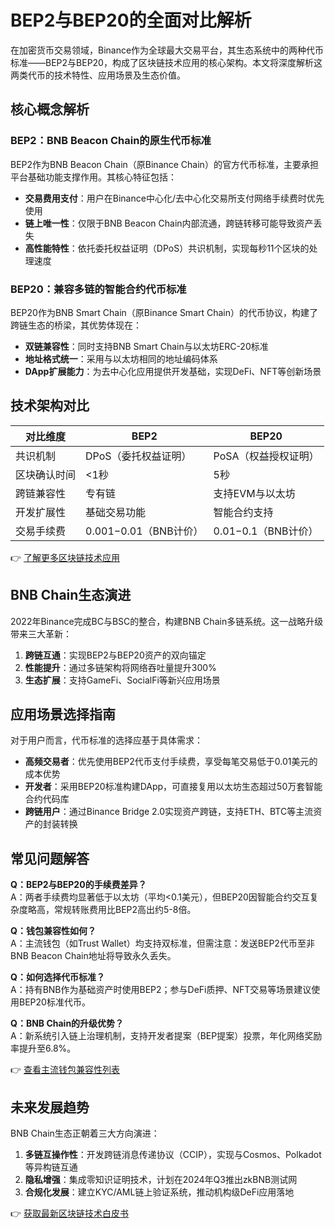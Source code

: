 # BEP2与BEP20的全面对比解析

在加密货币交易领域，Binance作为全球最大交易平台，其生态系统中的两种代币标准——BEP2与BEP20，构成了区块链技术应用的核心架构。本文将深度解析这两类代币的技术特性、应用场景及生态价值。

## 核心概念解析

### BEP2：BNB Beacon Chain的原生代币标准
BEP2作为BNB Beacon Chain（原Binance Chain）的官方代币标准，主要承担平台基础功能支撑作用。其核心特征包括：
- **交易费用支付**：用户在Binance中心化/去中心化交易所支付网络手续费时优先使用
- **链上唯一性**：仅限于BNB Beacon Chain内部流通，跨链转移可能导致资产丢失
- **高性能特性**：依托委托权益证明（DPoS）共识机制，实现每秒11个区块的处理速度

### BEP20：兼容多链的智能合约代币标准
BEP20作为BNB Smart Chain（原Binance Smart Chain）的代币协议，构建了跨链生态的桥梁，其优势体现在：
- **双链兼容性**：同时支持BNB Smart Chain与以太坊ERC-20标准
- **地址格式统一**：采用与以太坊相同的地址编码体系
- **DApp扩展能力**：为去中心化应用提供开发基础，实现DeFi、NFT等创新场景

## 技术架构对比

| 对比维度        | BEP2                          | BEP20                          |
|----------------|-------------------------------|--------------------------------|
| 共识机制        | DPoS（委托权益证明）           | PoSA（权益授权证明）           |
| 区块确认时间    | <1秒                          | 5秒                           |
| 跨链兼容性      | 专有链                         | 支持EVM与以太坊                |
| 开发扩展性      | 基础交易功能                   | 智能合约支持                   |
| 交易手续费      | $0.001-$0.01（BNB计价）       | $0.01-$0.1（BNB计价）         |

👉 [了解更多区块链技术应用](https://bit.ly/okx_welcome)

## BNB Chain生态演进

2022年Binance完成BC与BSC的整合，构建BNB Chain多链系统。这一战略升级带来三大革新：
1. **跨链互通**：实现BEP2与BEP20资产的双向锚定
2. **性能提升**：通过多链架构将网络吞吐量提升300%
3. **生态扩展**：支持GameFi、SocialFi等新兴应用场景

## 应用场景选择指南

对于用户而言，代币标准的选择应基于具体需求：
- **高频交易者**：优先使用BEP2代币支付手续费，享受每笔交易低于0.01美元的成本优势
- **开发者**：采用BEP20标准构建DApp，可直接复用以太坊生态超过50万套智能合约代码库
- **跨链用户**：通过Binance Bridge 2.0实现资产跨链，支持ETH、BTC等主流资产的封装转换

## 常见问题解答

**Q：BEP2与BEP20的手续费差异？**  
A：两者手续费均显著低于以太坊（平均<0.1美元），但BEP20因智能合约交互复杂度略高，常规转账费用比BEP2高出约5-8倍。

**Q：钱包兼容性如何？**  
A：主流钱包（如Trust Wallet）均支持双标准，但需注意：发送BEP2代币至非BNB Beacon Chain地址将导致永久丢失。

**Q：如何选择代币标准？**  
A：持有BNB作为基础资产时使用BEP2；参与DeFi质押、NFT交易等场景建议使用BEP20标准代币。

**Q：BNB Chain的升级优势？**  
A：新系统引入链上治理机制，支持开发者提案（BEP提案）投票，年化网络奖励率提升至6.8%。

👉 [查看主流钱包兼容性列表](https://bit.ly/okx_welcome)

## 未来发展趋势

BNB Chain生态正朝着三大方向演进：
1. **多链互操作性**：开发跨链消息传递协议（CCIP），实现与Cosmos、Polkadot等异构链互通
2. **隐私增强**：集成零知识证明技术，计划在2024年Q3推出zkBNB测试网
3. **合规化发展**：建立KYC/AML链上验证系统，推动机构级DeFi应用落地

👉 [获取最新区块链技术白皮书](https://bit.ly/okx_welcome)